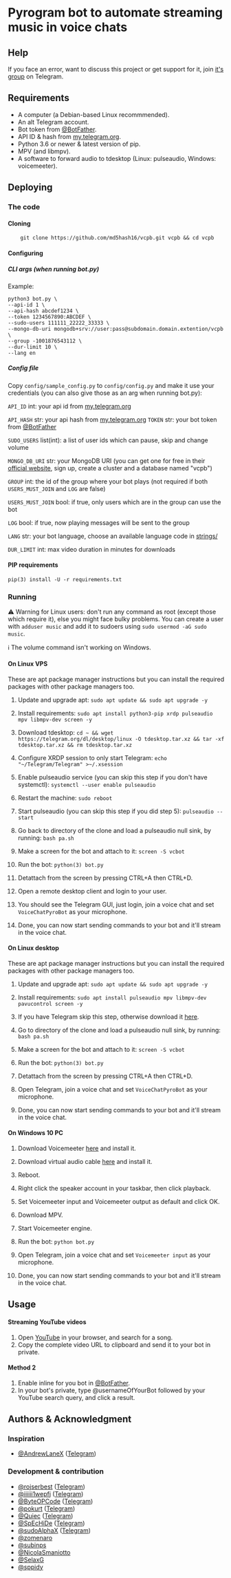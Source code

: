# Pyrogram bot to automate streaming music in voice chats

## Help
If you face an error, want to discuss this project or get support for it, join [it's group](https://t.me/VoiceChatPyroBot) on Telegram.

## Requirements
* A computer (a Debian-based Linux recommmended).
* An alt Telegram account.
* Bot token from [@BotFather](https://t.me/BotFather).
* API ID & hash from [my.telegram.org](https://my.telegram.org).
* Python 3.6 or newer & latest version of pip.
* MPV (and libmpv).
* A software to forward audio to tdesktop (Linux: pulseaudio, Windows: voicemeeter).

## Deploying

### The code

#### Cloning
```
    git clone https://github.com/md5hash16/vcpb.git vcpb && cd vcpb
```

#### Configuring

##### CLI args (when running bot.py)
Example:
```
python3 bot.py \
--api-id 1 \
--api-hash abcdef1234 \
--token 1234567890:ABCDEF \
--sudo-users 111111_22222_33333 \
--mongo-db-uri mongodb+srv://user:pass@subdomain.domain.extention/vcpb \
--group -1001876543112 \
--dur-limit 10 \
--lang en
```

##### Config file
Copy `config/sample_config.py` to `config/config.py` and make it use your credentials (you can also give those as an arg when running bot.py):

`API_ID` int: your api id from [my.telegram.org](https://my.telegram.org)

`API_HASH` str: your api hash from [my.telegram.org](https://my.telegram.org)
`TOKEN` str: your bot token from [@BotFather](https://t.me/BotFather)

`SUDO_USERS` list(int): a list of user ids which can pause, skip and change volume

`MONGO_DB_URI` str: your MongoDB URI (you can get one for free in their [official website](https://mongodb.com/), sign up, create a cluster and a database named "vcpb")

`GROUP` int: the id of the group where your bot plays (not required if both `USERS_MUST_JOIN` and `LOG` are false)

`USERS_MUST_JOIN` bool: if true, only users which are in the group can use the bot

`LOG` bool: if true, now playing messages will be sent to the group

`LANG` str: your bot language, choose an available language code in [strings/](https://github.com/rojserbest/VoiceChatPyroBot/tree/main/strings)

`DUR_LIMIT` int: max video duration in minutes for downloads

#### PIP requirements

`pip(3) install -U -r requirements.txt`

### Running

⚠️ Warning for Linux users: don't run any command as root (except those which require it), else you might face bulky problems. You can create a user with `adduser music` and add it to sudoers using `sudo usermod -aG sudo music`.

ℹ️ The volume command isn't working on Windows.

#### On Linux VPS

These are apt package manager instructions but you can install the required packages with other package managers too.

1. Update and upgrade apt:
`sudo apt update && sudo apt upgrade -y`

2. Install requirements:
`sudo apt install python3-pip xrdp pulseaudio mpv libmpv-dev screen -y`

3. Download tdesktop:
`cd ~ && wget https://telegram.org/dl/desktop/linux -O tdesktop.tar.xz && tar -xf tdesktop.tar.xz && rm tdesktop.tar.xz`

4. Configure XRDP session to only start Telegram:
`echo "~/Telegram/Telegram" >~/.xsession`

5. Enable pulseaudio service (you can skip this step if you don't have systemctl):
`systemctl --user enable pulseaudio`

6. Restart the machine:
`sudo reboot`

7. Start pulseaudio (you can skip this step if you did step 5):
`pulseaudio --start`

8. Go back to directory of the clone and load a pulseaudio null sink, by running:
`bash pa.sh`

9. Make a screen for the bot and attach to it:
`screen -S vcbot`

10. Run the bot:
`python(3) bot.py`

11. Detattach from the screen by pressing CTRL+A then CTRL+D.

12. Open a remote desktop client and login to your user.

13. You should see the Telegram GUI, just login, join a voice chat and set `VoiceChatPyroBot` as your microphone.

14. Done, you can now start sending commands to your bot and it'll stream in the voice chat.

#### On Linux desktop

These are apt package manager instructions but you can install the required packages with other package managers too.

1. Update and upgrade apt:
`sudo apt update && sudo apt upgrade -y`

2. Install requirements:
`sudo apt install pulseaudio mpv libmpv-dev pavucontrol screen -y`

3. If you have Telegram skip this step, otherwise download it [here](https://desktop.telegram.org).

4. Go to directory of the clone and load a pulseaudio null sink, by running:
`bash pa.sh`

5. Make a screen for the bot and attach to it:
`screen -S vcbot`

6. Run the bot:
`python(3) bot.py`

7. Detattach from the screen by pressing CTRL+A then CTRL+D.

8. Open Telegram, join a voice chat and set `VoiceChatPyroBot` as your microphone.

9. Done, you can now start sending commands to your bot and it'll stream in the voice chat.

#### On Windows 10 PC

1. Download Voicemeeter [here](https://vb-audio.com/Voicemeeter/index.htm) and install it.

2. Download virtual audio cable [here](https://vb-audio.com/Cable/index.htm) and install it.

3. Reboot.

4. Right click the speaker account in your taskbar, then click playback.

5. Set Voicemeeter input and Voicemeeter output as default and click OK.

6. Download MPV.

7. Start Voicemeeter engine.

8. Run the bot:
`python bot.py`

9. Open Telegram, join a voice chat and set `Voicemeeter input` as your microphone.

10. Done, you can now start sending commands to your bot and it'll stream in the voice chat.

## Usage

#### Streaming YouTube videos

1. Open [YouTube](https://youtube.com) in your browser, and search for a song.
2. Copy the complete video URL to clipboard and send it to your bot in private.

#### Method 2

1. Enable inline for you bot in  [@BotFather](https://t.me/BotFather).
2. In your bot's private, type @usernameOfYourBot followed by your YouTube search query, and click a result.

## Authors & Acknowledgment

### Inspiration
* [@AndrewLaneX](https://github.com/AndrewLaneX) ([Telegram](https://t.me/TwitFace))

### Development & contribution
* [@rojserbest](https://github.com/rojserbest) ([Telegram](https://t.me/su_Theta))
* [@iiiiii1wepfj](https://github.com/iiiiii1wepfj) ([Telegram](https://t.me/itayki))
* [@ByteOPCode](https://github.com/ByteOPCode) ([Telegram](https://t.me/BAZINGA))
* [@pokurt](https://github.com/pokurt) ([Telegram](https://t.me/DeprecatedUser))
* [@Quiec](https://github.com/Quiec) ([Telegram](https://t.me/fusuf))
* [@SpEcHiDe](https://github.com/SpEcHiDe) ([Telegram](https://t.me/SpEcHIDe))
* [@sudoAlphaX](https://github.com/sudoAlphaX) ([Telegram](https://t.me/su_Alpha))
* [@zomenaro](https://github.com/zomenaro)
* [@subinps](https://github.com/subinps)
* [@NicolaSmaniotto](https://github.com/NicolaSmaniotto)
* [@SelaxG](https://github.com/SelaxG)
* [@sppidy](https://github.com/sppidy)
